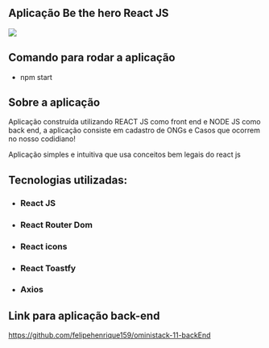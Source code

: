 ## Aplicação Be the hero React JS

<img src="https://user-images.githubusercontent.com/43323183/91913134-432f3d00-ec8b-11ea-82d1-5936fc0a3e1d.png">

## Comando para rodar a aplicação

- npm start

## Sobre a aplicação

Aplicação construída utilizando REACT JS como front end e NODE JS como back end, a aplicação consiste em cadastro de ONGs e Casos que ocorrem no nosso codidiano!

Aplicação simples e intuitiva que usa conceitos bem legais do react js

## Tecnologias utilizadas:

- ### React JS
- ### React Router Dom 
- ### React icons 
- ### React Toastfy
- ### Axios

## Link para aplicação back-end
https://github.com/felipehenrique159/oministack-11-backEnd

